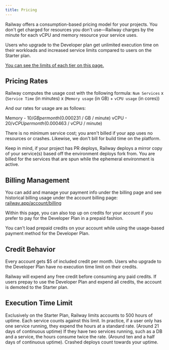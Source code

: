 ```yaml
---
title: Pricing
---
```


Railway offers a consumption-based pricing model for your projects. You don't get charged for resources you don't use—Railway charges by the minute for each vCPU and memory resource your service uses.

Users who upgrade to the Developer plan get unlimited execution time on their workloads and increased service limits compared to users on the Starter plan.

[You can see the limits of each tier on this page.](reference/limits)

## Pricing Rates

Railway computes the usage cost with the following formula:
`Num Services` x (`Service Time` (in minutes) x (`Memory usage` (in GB) + `vCPU usage` (in cores))

And our rates for usage are as follows:

Memory - $10 / GB per month ($0.000231 / GB / minute)
vCPU - $20 / vCPU per month ($0.000463 / vCPU / minute)

There is no minimum service cost; you aren't billed if your app uses no resources or crashes. Likewise, we don't bill for build time on the platform. 

Keep in mind, if your project has PR deploys, Railway deploys a mirror copy of your service(s) based off the environment deploys fork from. You are billed for the services that are spun while the ephemeral environment is active. 

## Billing Management

You can add and manage your payment info under the billing page and see historical billing usage under the account billing page: [railway.app/account/billing](https://railway.app/account/billing)

Within this page, you can also top up on credits for your account if you prefer to pay for the Developer Plan in a prepaid fashion. 

You can't load prepaid credits on your account while using the usage-based payment method for the Developer Plan.

## Credit Behavior

Every account gets $5 of included credit per month. Users who upgrade to the Developer Plan have no execution time limit on their credits.

Railway will expend any free credit before consuming any paid credits. If users prepay to use the Developer Plan and expend all credits, the account is demoted to the Starter plan.

## Execution Time Limit

Exclusively on the Starter Plan, Railway limits accounts to 500 hours of uptime. Each service counts against this limit. In practice, if a user only has one service running, they expend the hours at a standard rate. (Around 21 days of continuous uptime) If they have two services running, such as a DB and a service, the hours consume twice the rate. (Around ten and a half days of continuous uptime). Crashed deploys count towards your uptime.



